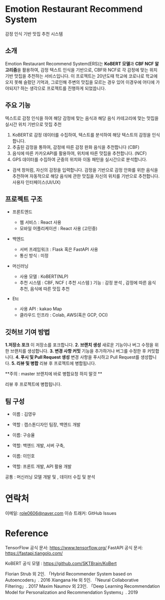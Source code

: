 # Emotion Restaurant Recommend System
감정 인식 기반 맛집 추천 시스템

## 소개
Emotion Restaurant Recommend System(ERS)는
**KoBERT 모델**과 **CBF NCF 알고리즘**을 활용하여, 감정 텍스트 인식을 기반으로, CBF와 NCF로 각 감정에 맞는 위치 기반 맛집을 추천하는 서비스입니다.
이 프로젝트는 20년도때 학교에 코로나로 학교에 오지 못해 슬펐던 기억과, 그로인해 주변의 맛집을 모르는 경우 있어 이경우에 어디에 가야되지? 하는 생각으로 프로젝트를 진행하게 되었씁니다.

## 주요 기능
텍스트로 감정 인식을 하여 해당 감정에 맞는 음식과 해당 음식 카테고리에 맞는 맛집을 실시간 위치 기반으로 맛집 추천

1. KoBERT로 감정 데이터를 수집하여, 텍스트를 분석하여 해당 텍스트의 감정을 인식합니다.
2. 추출된 감정을 통하여, 감정에 따른 감정 완화 음식을 추천합니다 (CBF)
3. 음식에 따른 카카오API를 활용하여, 위치에 따른 맛집을 추천합니다. (NCF)
4. GPS 데이터를 수집하여 군중의 위치와 이동 패턴을 실시간으로 분석합니다.

- 검색 창처럼, 자신의 감정을 입력합니다.
  감정을 기반으로 감정 안화를 위한 음식을 추천하며 자동적으로
  해당 음식에 관한 맛집을 자신의 위치를 기반으로 추천합니다.
  사용자 인터페이스(UI/UX)

## 프로젝트 구조
- 프론트엔드
  - 웹 서비스 : React 사용 
  - 모바일 어플리케이션 : React 사용 (고민중)

- 백엔드
  - 서버 프레임워크 : Flask 혹은 FastAPI 사용
  - 통신 방식 : 미정

- 머신러닝
    - 사용 모델 : KoBERT(NLP)
    - 추천 시스템 : CBF, NCF ( 추천 시스템 )
  기능 : 감정 분석 , 감정에 따른 음식 추천, 음식에 따른 맛집 추천

- Etc
  - 사용 API : kakao Map
  - 클라우드 인프라 : Colab, AWS(혹은 GCP, OCI)

## 깃허브 기여 방법
**1.저장소 포크**
  이 저장소를 포크합니다.
**2. 브랜치 생성**
  새로운 기능이나 버그 수정을 위한 브랜치를 생성합니다.
**3. 변경 사항 커밋**
  기능을 추가하거나 버그를 수정한 후 커밋합니다.
**4. 푸시 및 Pull Request 생성**
  변경 사항을 푸시하고 Pull Request를 생성합니다.
**5. 리뷰 및 병합**
  리뷰 후 프로젝트에 병합됩니다.
  
**주의 : master 브랜치에 바로 병합요청 하지 말것 **

리뷰 후 프로젝트에 병합됩니다.

## 팀 구성
- 이름 : 김영우
- 역할 : 캡스톤디자인 팀장, 백엔드 개발

- 이름: 구승율
- 역할: 백엔드 개발, 서버 구축, 

- 이름: 이인호
- 역할: 프론트 개발, API 활용 개발

공통 : 머신러닝 모델 개발 및 , 데이터 수집 및 분석

# 연락처
이메일: role0606@naver.com
이슈 트래커: GitHub Issues

# Reference
TensorFlow 공식 문서: https://www.tensorflow.org/
FastAPI 공식 문서: https://fastapi.tiangolo.com/

KoBERT 공식 모델 : https://github.com/SKTBrain/KoBert

Florian Strub 외 2인. 「Hybrid Recommender System based on Autoencoders」. 2016
Xiangana He 외 5인. 「Neural Collaborative Filtering」. 2017
Maxim Naumov 외 23인. 「Deep Learning Recommendation Model for Personalization and Recommendation Systems」. 2019
